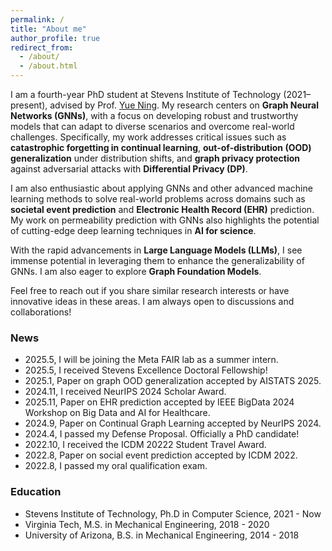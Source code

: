 ```yaml
---
permalink: /
title: "About me"
author_profile: true
redirect_from: 
  - /about/
  - /about.html
---
```


I am a fourth-year PhD student at Stevens Institute of Technology (2021–present), advised by Prof. [Yue Ning](https://yue-ning.github.io/). My research centers on **Graph Neural Networks (GNNs)**, with a focus on developing robust and trustworthy models that can adapt to diverse scenarios and overcome real-world challenges. Specifically, my work addresses critical issues such as **catastrophic forgetting in continual learning**, **out-of-distribution (OOD) generalization** under distribution shifts, and **graph privacy protection** against adversarial attacks with **Differential Privacy (DP)**.

I am also enthusiastic about applying GNNs and other advanced machine learning methods to solve real-world problems across domains such as **societal event prediction** and **Electronic Health Record (EHR)** prediction. My work on permeability prediction with GNNs also highlights the potential of cutting-edge deep learning techniques in **AI for science**.

With the rapid advancements in **Large Language Models (LLMs)**, I see immense potential in leveraging them to enhance the generalizability of GNNs. I am also eager to explore **Graph Foundation Models**. 

Feel free to reach out if you share similar research interests or have innovative ideas in these areas. I am always open to discussions and collaborations!

### News
* 2025.5, I will be joining the Meta FAIR lab as a summer intern.
* 2025.5, I received Stevens Excellence Doctoral Fellowship!
* 2025.1, Paper on graph OOD generalization accepted by AISTATS 2025. 
* 2024.11, I received NeurIPS 2024 Scholar Award.
* 2025.11, Paper on EHR prediction accepted by IEEE BigData 2024 Workshop on Big Data and AI for Healthcare.
* 2024.9, Paper on Continual Graph Learning accepted by NeurIPS 2024.
* 2024.4, I passed my Defense Proposal. Officially a PhD candidate!
* 2022.10, I received the ICDM 20222 Student Travel Award.
* 2022.8, Paper on social event prediction accepted by ICDM 2022.
* 2022.8, I passed my oral qualification exam. 
   

### Education

* Stevens Institute of Technology, Ph.D in Computer Science, 2021 - Now
* Virginia Tech, M.S. in Mechanical Engineering, 2018 - 2020
* University of Arizona, B.S. in Mechanical Engineering, 2014 - 2018




